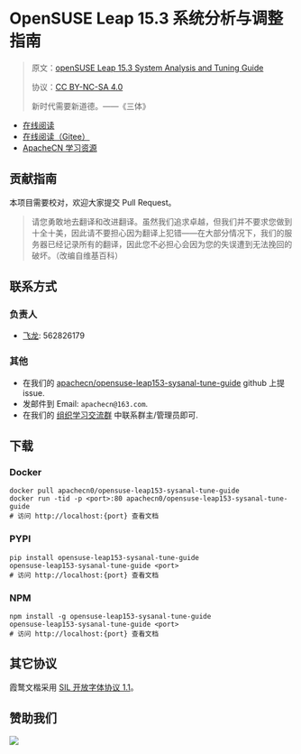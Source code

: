 # OpenSUSE Leap 15.3 系统分析与调整指南

> 原文：[openSUSE Leap 15.3 System Analysis and Tuning Guide](https://doc.opensuse.org/documentation/leap/tuning/html/book-tuning/index.html)
> 
> 协议：[CC BY-NC-SA 4.0](http://creativecommons.org/licenses/by-nc-sa/4.0/)
> 
> 新时代需要新道德。——《三体》

* [在线阅读](https://opensuse-satg.apachecn.org)
* [在线阅读（Gitee）](https://apachecn.gitee.io/doc-template/)
* [ApacheCN 学习资源](http://docs.apachecn.org/)

## 贡献指南

本项目需要校对，欢迎大家提交 Pull Request。

> 请您勇敢地去翻译和改进翻译。虽然我们追求卓越，但我们并不要求您做到十全十美，因此请不要担心因为翻译上犯错——在大部分情况下，我们的服务器已经记录所有的翻译，因此您不必担心会因为您的失误遭到无法挽回的破坏。（改编自维基百科）

## 联系方式

### 负责人

* [飞龙](https://github.com/wizardforcel): 562826179

### 其他

*   在我们的 [apachecn/opensuse-leap153-sysanal-tune-guide](https://github.com/apachecn/opensuse-leap153-sysanal-tune-guide) github 上提 issue.
*   发邮件到 Email: `apachecn@163.com`.
*   在我们的 [组织学习交流群](https://www.apachecn.org/#/docs/join) 中联系群主/管理员即可.

## 下载

### Docker

```
docker pull apachecn0/opensuse-leap153-sysanal-tune-guide
docker run -tid -p <port>:80 apachecn0/opensuse-leap153-sysanal-tune-guide
# 访问 http://localhost:{port} 查看文档
```

### PYPI

```
pip install opensuse-leap153-sysanal-tune-guide
opensuse-leap153-sysanal-tune-guide <port>
# 访问 http://localhost:{port} 查看文档
```

### NPM

```
npm install -g opensuse-leap153-sysanal-tune-guide
opensuse-leap153-sysanal-tune-guide <port>
# 访问 http://localhost:{port} 查看文档
```

## 其它协议

霞鹜文楷采用 [SIL 开放字体协议 1.1](https://github.com/lxgw/LxgwWenKai/blob/main/SIL_Open_Font_License_1.1.txt)。

## 赞助我们

![](http://data.apachecn.org/img/about/donate.jpg)
